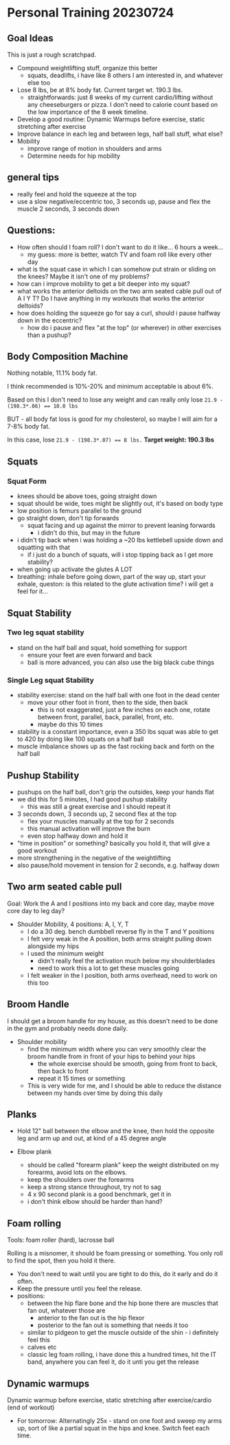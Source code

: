 # Personal Training 20230724

## Goal Ideas

This is just a rough scratchpad.

- Compound weightlifting stuff, organize this better
  - squats, deadlifts, i have like 8 others I am interested in, and whatever else too
- Lose 8 lbs, be at 8% body fat.  Current target wt. 190.3 lbs.
  - straightforwards: just 8 weeks of my current cardio/lifting without any cheeseburgers or pizza. I don't need to calorie count based on the low importance of the 8 week timeline.
- Develop a good routine: Dynamic Warmups before exercise, static stretching after exercise
- Improve balance in each leg and between legs, half ball stuff, what else?
- Mobility
  - improve range of motion in shoulders and arms
  - Determine needs for hip mobility


## general tips

- really feel and hold the squeeze at the top
- use a slow negative/eccentric too, 3 seconds up, pause and flex the muscle 2 seconds, 3 seconds down


## Questions:
- How often should I foam roll? I don't want to do it like... 6 hours a week...
  - my guess: more is better, watch TV and foam roll like every other day
- what is the squat case in which I can somehow put strain or sliding on the knees? Maybe it isn't one of my problems?
- how can i improve mobility to get a bit deeper into my squat?
-  what works the anterior deltoids on the two arm seated cable pull out of A I Y T? Do I have anything in my workouts that works the anterior deltoids?
- how does holding the squeeze go for say a curl, should i pause halfway down in the eccentric?
  - how do i pause and flex "at the top" (or wherever) in other exercises than a pushup?


## Body Composition Machine

Nothing notable, 11.1% body fat.

I think recommended is 10%-20% and minimum acceptable is about 6%.

Based on this I don't need to lose any weight and can really only lose `21.9 - (198.3*.06) == 10.0 lbs`

BUT - all body fat loss is good for my cholesterol, so maybe I will aim for a 7-8% body fat.

In this case, lose `21.9 - (198.3*.07) == 8 lbs.` **Target weight: 190.3 lbs**


## Squats

### Squat Form

- knees should be above toes, going straight down
- squat should be wide, toes might be slightly out, it's based on body type
- low position is femurs parallel to the ground
- go straight down, don't tip forwards
  - squat facing and up against the mirror to prevent leaning forwards
    - i didn't do this, but may in the future
- i didn't tip back when i was holding a ~20 lbs kettlebell upside down and squatting with that
  - if i just do a bunch of squats, will i stop tipping back as I get more stability?
- when going up activate the glutes A LOT
- breathing: inhale before going down, part of the way up, start your exhale, queston: is this related to the glute activation time? i will get a feel for it...

## Squat Stability

### Two leg squat stability

- stand on the half ball and squat, hold something for support
  - ensure your feet are even forward and back
  - ball is more advanced, you can also use the big black cube things

### Single Leg squat Stability

- stability exercise: stand on the half ball with one foot in the dead center
  - move your other foot in front, then to the side, then back
    - this is not exaggerated, just a few inches on each one, rotate between front, parallel, back, parallel, front, etc.
    - maybe do this 10 times
- stability is a constant importance, even a 350 lbs squat was able to get to 420 by doing like 100 squats on a half ball
- muscle imbalance shows up as the fast rocking back and forth on the half ball


## Pushup Stability

- pushups on the half ball, don't grip the outsides, keep your hands flat
- we did this for 5 minutes, I had good pushup stability
  - this was still a great exercise and I should repeat it
- 3 seconds down, 3 seconds up, 2 second flex at the top
  - flex your muscles manually at the top for 2 seconds
  - this manual activation will improve the burn
  - even stop halfway down and hold it
- "time in position" or something? basically you hold it, that will give a good workout
- more strengthening in the negative of the weightlifting
- also pause/hold movement in tension for 2 seconds, e.g. halfway down


## Two arm seated cable pull

Goal: Work the A and I positions into my back and core day, maybe move core day to leg day?

- Shoulder Mobility, 4 positions: A, I, Y, T
  - I do a 30 deg. bench dumbbell reverse fly in the T and Y positions
  - I felt very weak in the A position, both arms straight pulling down alongside my hips
  - I used the minimum weight
    - didn't really feel the activation much below my shoulderblades
    - need to work this a lot to get these muscles going
  - I felt weaker in the I position, both arms overhead, need to work on this too


## Broom Handle

I should get a broom handle for my house, as this doesn't need to be done in the gym and probably needs done daily.

- Shoulder mobility
  - find the minimum width where you can very smoothly clear the broom handle from in front of your hips to behind your hips
    - the whole exercise should be smooth, going from front to back, then back to front
    - repeat it 15 times or something
  - This is very wide for me, and I should be able to reduce the distance between my hands over time by doing this daily


## Planks

- Hold 12" ball between the elbow and the knee, then hold the opposite leg and arm up and out, at kind of a 45 degree angle

- Elbow plank
  - should be called "forearm plank" keep the weight distributed on my forearms, avoid lots on the elbows.
  - keep the shoulders over the forearms
  - keep a strong stance throughout, try not to sag
  - 4 x 90 second plank is a good benchmark, get it in
  - i don't think elbow should be harder than hand?



## Foam rolling

Tools: foam roller (hard), lacrosse ball

Rolling is a misnomer, it should be foam pressing or something. You only roll to find the spot, then you hold it there.

- You don't need to wait until you are tight to do this, do it early and do it often.
- Keep the pressure until you feel the release.
- positions:
  - between the hip flare bone and the hip bone there are muscles that fan out, whatever those are
    - anterior to the fan out is the hip flexor
    - posterior to the fan out is something that needs it too
  - similar to pidgeon to get the muscle outside of the shin - i definitely feel this
  - calves etc
  - classic leg foam rolling, i have done this a hundred times, hit the IT band, anywhere you can feel it, do it unti you get the release


## Dynamic warmups

Dynamic warmup before exercise, static stretching after exercise/cardio (end of workout)

- For tomorrow: Alternatingly 25x - stand on one foot and sweep my arms up, sort of like a partial squat in the hips and knee. Switch feet each time.
